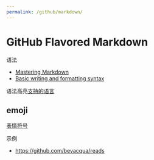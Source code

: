 ```yaml
---
permalink: /github/markdown/
---
```


# GitHub Flavored Markdown

语法

- [Mastering Markdown](https://guides.github.com/features/mastering-markdown/)
- [Basic writing and formatting syntax](https://help.github.com/articles/basic-writing-and-formatting-syntax/)

语法高亮[支持的语言](https://github.com/github/linguist/blob/master/lib/linguist/languages.yml)

## emoji

[表情符号](http://www.webpagefx.com/tools/emoji-cheat-sheet/)

示例

- <https://github.com/bevacqua/reads>
